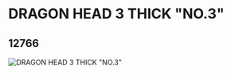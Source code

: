 # DRAGON HEAD 3 THICK "NO.3"
## 12766
![DRAGON HEAD 3 THICK "NO.3"](https://lc-www-live-s.legocdn.com/media/bricks/5/2/6021508.jpg)